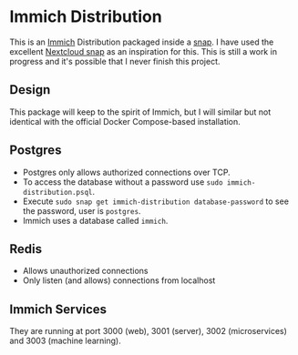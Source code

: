 # Immich Distribution

This is an [Immich](https://immich.app/) Distribution packaged inside a [snap](https://snapcraft.io/docs). I have used the excellent [Nextcloud snap](https://github.com/nextcloud-snap/nextcloud-snap/) as an inspiration for this. This is still a work in progress and it's possible that I never finish this project.

## Design

This package will keep to the spirit of Immich, but I will similar but not identical with the official Docker Compose-based installation.

## Postgres

* Postgres only allows authorized connections over TCP.
* To access the database without a password use `sudo immich-distribution.psql`.
* Execute `sudo snap get immich-distribution database-password` to see the password, user is `postgres`.
* Immich uses a database called `immich`.

## Redis

* Allows unauthorized connections
* Only listen (and allows) connections from localhost

## Immich Services

They are running at port 3000 (web), 3001 (server), 3002 (microservices) and 3003 (machine learning). 
